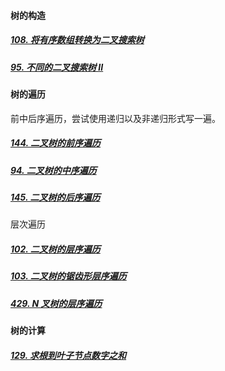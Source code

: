 #### 树的构造

##### [108. 将有序数组转换为二叉搜索树](https://leetcode-cn.com/problems/convert-sorted-array-to-binary-search-tree/)

##### [95. 不同的二叉搜索树 II](https://leetcode-cn.com/problems/unique-binary-search-trees-ii/)

#### 树的遍历

前中后序遍历，尝试使用递归以及非递归形式写一遍。

##### [144. 二叉树的前序遍历](https://leetcode-cn.com/problems/binary-tree-preorder-traversal/)

##### [94. 二叉树的中序遍历](https://leetcode-cn.com/problems/binary-tree-inorder-traversal/)

##### [145. 二叉树的后序遍历](https://leetcode-cn.com/problems/binary-tree-postorder-traversal/)

层次遍历

##### [102. 二叉树的层序遍历](https://leetcode-cn.com/problems/binary-tree-level-order-traversal/)

##### [103. 二叉树的锯齿形层序遍历](https://leetcode-cn.com/problems/binary-tree-zigzag-level-order-traversal/)

##### [429. N 叉树的层序遍历](https://leetcode-cn.com/problems/n-ary-tree-level-order-traversal/)



#### 树的计算

##### [129. 求根到叶子节点数字之和](https://leetcode-cn.com/problems/sum-root-to-leaf-numbers/)

